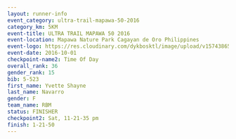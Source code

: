 ```yaml
---
layout: runner-info 
event_category: ultra-trail-mapawa-50-2016 
category_km: 5KM 
event-title: ULTRA TRAIL MAPAWA 50 2016 
event-location: Mapawa Nature Park Cagayan de Oro Philippines 
event-logo: https://res.cloudinary.com/dykbosktl/image/upload/v1574386563/Logo/image-asset_plfjxn.jpg 
event-date: 2016-10-01 
checkpoint-name2: Time Of Day 
overall_rank: 36
gender_rank: 15
bib: 5-523
first_name: Yvette Shayne
last_name: Navarro
gender: F
team_name: RBM
status: FINISHER
checkpoint2: Sat, 11-21-35 pm
finish: 1-21-50
---
```

